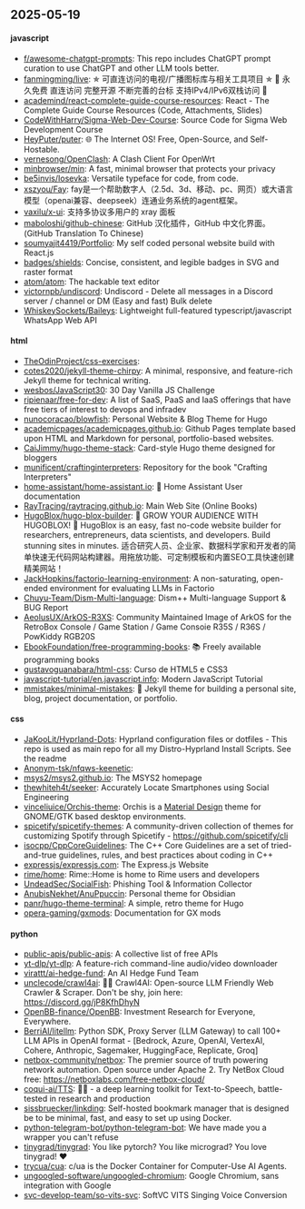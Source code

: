 ## 2025-05-19

#### javascript
* [f/awesome-chatgpt-prompts](https://github.com/f/awesome-chatgpt-prompts): This repo includes ChatGPT prompt curation to use ChatGPT and other LLM tools better.
* [fanmingming/live](https://github.com/fanmingming/live): ✯ 可直连访问的电视/广播图标库与相关工具项目 ✯ 🔕 永久免费 直连访问 完整开源 不断完善的台标 支持IPv4/IPv6双栈访问 🔕
* [academind/react-complete-guide-course-resources](https://github.com/academind/react-complete-guide-course-resources): React - The Complete Guide Course Resources (Code, Attachments, Slides)
* [CodeWithHarry/Sigma-Web-Dev-Course](https://github.com/CodeWithHarry/Sigma-Web-Dev-Course): Source Code for Sigma Web Development Course
* [HeyPuter/puter](https://github.com/HeyPuter/puter): 🌐 The Internet OS! Free, Open-Source, and Self-Hostable.
* [vernesong/OpenClash](https://github.com/vernesong/OpenClash): A Clash Client For OpenWrt
* [minbrowser/min](https://github.com/minbrowser/min): A fast, minimal browser that protects your privacy
* [be5invis/Iosevka](https://github.com/be5invis/Iosevka): Versatile typeface for code, from code.
* [xszyou/Fay](https://github.com/xszyou/Fay): fay是一个帮助数字人（2.5d、3d、移动、pc、网页）或大语言模型（openai兼容、deepseek）连通业务系统的agent框架。
* [vaxilu/x-ui](https://github.com/vaxilu/x-ui): 支持多协议多用户的 xray 面板
* [maboloshi/github-chinese](https://github.com/maboloshi/github-chinese): GitHub 汉化插件，GitHub 中文化界面。 (GitHub Translation To Chinese)
* [soumyajit4419/Portfolio](https://github.com/soumyajit4419/Portfolio): My self coded personal website build with React.js
* [badges/shields](https://github.com/badges/shields): Concise, consistent, and legible badges in SVG and raster format
* [atom/atom](https://github.com/atom/atom): The hackable text editor
* [victornpb/undiscord](https://github.com/victornpb/undiscord): Undiscord - Delete all messages in a Discord server / channel or DM (Easy and fast) Bulk delete
* [WhiskeySockets/Baileys](https://github.com/WhiskeySockets/Baileys): Lightweight full-featured typescript/javascript WhatsApp Web API

#### html
* [TheOdinProject/css-exercises](https://github.com/TheOdinProject/css-exercises): 
* [cotes2020/jekyll-theme-chirpy](https://github.com/cotes2020/jekyll-theme-chirpy): A minimal, responsive, and feature-rich Jekyll theme for technical writing.
* [wesbos/JavaScript30](https://github.com/wesbos/JavaScript30): 30 Day Vanilla JS Challenge
* [ripienaar/free-for-dev](https://github.com/ripienaar/free-for-dev): A list of SaaS, PaaS and IaaS offerings that have free tiers of interest to devops and infradev
* [nunocoracao/blowfish](https://github.com/nunocoracao/blowfish): Personal Website & Blog Theme for Hugo
* [academicpages/academicpages.github.io](https://github.com/academicpages/academicpages.github.io): Github Pages template based upon HTML and Markdown for personal, portfolio-based websites.
* [CaiJimmy/hugo-theme-stack](https://github.com/CaiJimmy/hugo-theme-stack): Card-style Hugo theme designed for bloggers
* [munificent/craftinginterpreters](https://github.com/munificent/craftinginterpreters): Repository for the book "Crafting Interpreters"
* [home-assistant/home-assistant.io](https://github.com/home-assistant/home-assistant.io): 📘 Home Assistant User documentation
* [RayTracing/raytracing.github.io](https://github.com/RayTracing/raytracing.github.io): Main Web Site (Online Books)
* [HugoBlox/hugo-blox-builder](https://github.com/HugoBlox/hugo-blox-builder): 🚨 GROW YOUR AUDIENCE WITH HUGOBLOX! 🚀 HugoBlox is an easy, fast no-code website builder for researchers, entrepreneurs, data scientists, and developers. Build stunning sites in minutes. 适合研究人员、企业家、数据科学家和开发者的简单快速无代码网站构建器。用拖放功能、可定制模板和内置SEO工具快速创建精美网站！
* [JackHopkins/factorio-learning-environment](https://github.com/JackHopkins/factorio-learning-environment): A non-saturating, open-ended environment for evaluating LLMs in Factorio
* [Chuyu-Team/Dism-Multi-language](https://github.com/Chuyu-Team/Dism-Multi-language): Dism++ Multi-language Support & BUG Report
* [AeolusUX/ArkOS-R3XS](https://github.com/AeolusUX/ArkOS-R3XS): Community Maintained Image of ArkOS for the RetroBox Console / Game Station / Game Consoie R35S / R36S / PowKiddy RGB20S
* [EbookFoundation/free-programming-books](https://github.com/EbookFoundation/free-programming-books): 📚 Freely available programming books
* [gustavoguanabara/html-css](https://github.com/gustavoguanabara/html-css): Curso de HTML5 e CSS3
* [javascript-tutorial/en.javascript.info](https://github.com/javascript-tutorial/en.javascript.info): Modern JavaScript Tutorial
* [mmistakes/minimal-mistakes](https://github.com/mmistakes/minimal-mistakes): 📐 Jekyll theme for building a personal site, blog, project documentation, or portfolio.

#### css
* [JaKooLit/Hyprland-Dots](https://github.com/JaKooLit/Hyprland-Dots): Hyprland configuration files or dotfiles - This repo is used as main repo for all my Distro-Hyprland Install Scripts. See the readme
* [Anonym-tsk/nfqws-keenetic](https://github.com/Anonym-tsk/nfqws-keenetic): 
* [msys2/msys2.github.io](https://github.com/msys2/msys2.github.io): The MSYS2 homepage
* [thewhiteh4t/seeker](https://github.com/thewhiteh4t/seeker): Accurately Locate Smartphones using Social Engineering
* [vinceliuice/Orchis-theme](https://github.com/vinceliuice/Orchis-theme): Orchis is a [Material Design](https://material.io) theme for GNOME/GTK based desktop environments.
* [spicetify/spicetify-themes](https://github.com/spicetify/spicetify-themes): A community-driven collection of themes for customizing Spotify through Spicetify - https://github.com/spicetify/cli
* [isocpp/CppCoreGuidelines](https://github.com/isocpp/CppCoreGuidelines): The C++ Core Guidelines are a set of tried-and-true guidelines, rules, and best practices about coding in C++
* [expressjs/expressjs.com](https://github.com/expressjs/expressjs.com): The Express.js Website
* [rime/home](https://github.com/rime/home): Rime::Home is home to Rime users and developers
* [UndeadSec/SocialFish](https://github.com/UndeadSec/SocialFish): Phishing Tool & Information Collector
* [AnubisNekhet/AnuPpuccin](https://github.com/AnubisNekhet/AnuPpuccin): Personal theme for Obsidian
* [panr/hugo-theme-terminal](https://github.com/panr/hugo-theme-terminal): A simple, retro theme for Hugo
* [opera-gaming/gxmods](https://github.com/opera-gaming/gxmods): Documentation for GX mods

#### python
* [public-apis/public-apis](https://github.com/public-apis/public-apis): A collective list of free APIs
* [yt-dlp/yt-dlp](https://github.com/yt-dlp/yt-dlp): A feature-rich command-line audio/video downloader
* [virattt/ai-hedge-fund](https://github.com/virattt/ai-hedge-fund): An AI Hedge Fund Team
* [unclecode/crawl4ai](https://github.com/unclecode/crawl4ai): 🚀🤖 Crawl4AI: Open-source LLM Friendly Web Crawler & Scraper. Don't be shy, join here: https://discord.gg/jP8KfhDhyN
* [OpenBB-finance/OpenBB](https://github.com/OpenBB-finance/OpenBB): Investment Research for Everyone, Everywhere.
* [BerriAI/litellm](https://github.com/BerriAI/litellm): Python SDK, Proxy Server (LLM Gateway) to call 100+ LLM APIs in OpenAI format - [Bedrock, Azure, OpenAI, VertexAI, Cohere, Anthropic, Sagemaker, HuggingFace, Replicate, Groq]
* [netbox-community/netbox](https://github.com/netbox-community/netbox): The premier source of truth powering network automation. Open source under Apache 2. Try NetBox Cloud free: https://netboxlabs.com/free-netbox-cloud/
* [coqui-ai/TTS](https://github.com/coqui-ai/TTS): 🐸💬 - a deep learning toolkit for Text-to-Speech, battle-tested in research and production
* [sissbruecker/linkding](https://github.com/sissbruecker/linkding): Self-hosted bookmark manager that is designed be to be minimal, fast, and easy to set up using Docker.
* [python-telegram-bot/python-telegram-bot](https://github.com/python-telegram-bot/python-telegram-bot): We have made you a wrapper you can't refuse
* [tinygrad/tinygrad](https://github.com/tinygrad/tinygrad): You like pytorch? You like micrograd? You love tinygrad! ❤️
* [trycua/cua](https://github.com/trycua/cua): c/ua is the Docker Container for Computer-Use AI Agents.
* [ungoogled-software/ungoogled-chromium](https://github.com/ungoogled-software/ungoogled-chromium): Google Chromium, sans integration with Google
* [svc-develop-team/so-vits-svc](https://github.com/svc-develop-team/so-vits-svc): SoftVC VITS Singing Voice Conversion

